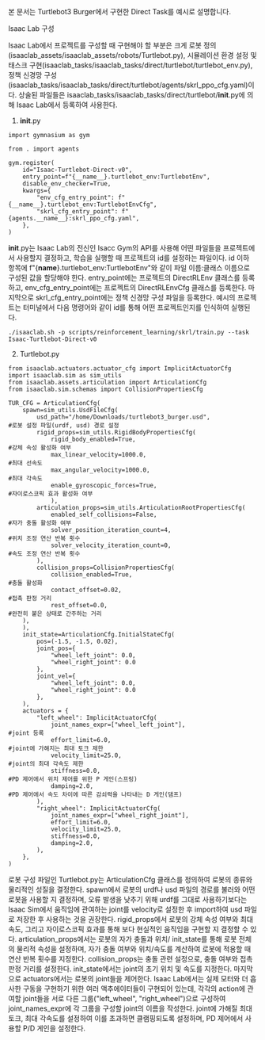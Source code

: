 본 문서는 Turtlebot3 Burger에서 구현한 Direct Task를 예시로 설명합니다.

Isaac Lab 구성

  Isaac Lab에서 프로젝트를 구성할 때 구현해야 할 부분은 크게 로봇 정의(isaaclab_assets/isaaclab_assets/robots/Turtlebot.py), 시뮬레이션 환경 설정 및 태스크 구현(isaaclab_tasks/isaaclab_tasks/direct/turtlebot/turtlebot_env.py), 정책 신경망 구성(isaaclab_tasks/isaaclab_tasks/direct/turtlebot/agents/skrl_ppo_cfg.yaml)이다. 상술된 파일들은 isaaclab_tasks/isaaclab_tasks/direct/turtlebot/__init__.py에 의해 Isaac Lab에서 등록하여 사용한다.

1. __init__.py

```
import gymnasium as gym

from . import agents

gym.register(
    id="Isaac-Turtlebot-Direct-v0",
    entry_point=f"{__name__}.turtlebot_env:TurtlebotEnv",
    disable_env_checker=True,
    kwargs={
        "env_cfg_entry_point": f"{__name__}.turtlebot_env:TurtlebotEnvCfg",
        "skrl_cfg_entry_point": f"{agents.__name__}:skrl_ppo_cfg.yaml",
    },
)
```

  __init__.py는 Isaac Lab의 전신인 Isacc Gym의 API를 사용해 어떤 파일들을 프로젝트에서 사용할지 결정하고, 학습을 실행할 때 프로젝트의 id를 설정하는 파일이다. id 이하 항목에 f"{__name__}.turtlebot_env:TurtlebotEnv"와 같이 파일 이름:클래스 이름으로 구성된 값을 할당해야 한다. entry_point에는 프로젝트의 DirectRLEnv 클래스를 등록하고, env_cfg_entry_point에는 프로젝트의 DirectRLEnvCfg 클래스를 등록한다. 마지막으로 skrl_cfg_entry_point에는 정책 신경망 구성 파일을 등록한다.
  예시의 프로젝트는 터미널에서 다음 명령어와 같이 id를 통해 어떤 프로젝트인지를 인식하여 실행된다.
```
./isaaclab.sh -p scripts/reinforcement_learning/skrl/train.py --task Isaac-Turtlebot-Direct-v0 
```

2. Turtlebot.py

```
from isaaclab.actuators.actuator_cfg import ImplicitActuatorCfg
import isaaclab.sim as sim_utils
from isaaclab.assets.articulation import ArticulationCfg
from isaaclab.sim.schemas import CollisionPropertiesCfg

TUR_CFG = ArticulationCfg(
    spawn=sim_utils.UsdFileCfg(
        usd_path="/home/Downloads/turtlebot3_burger.usd",                     #로봇 설정 파일(urdf, usd) 경로 설정
        rigid_props=sim_utils.RigidBodyPropertiesCfg(
            rigid_body_enabled=True,                                          #강체 속성 활성화 여부
            max_linear_velocity=1000.0,                                       #최대 선속도
            max_angular_velocity=1000.0,                                      #최대 각속도
            enable_gyroscopic_forces=True,                                    #자이로스코픽 효과 활성화 여부
            ),
        articulation_props=sim_utils.ArticulationRootPropertiesCfg(
            enabled_self_collisions=False,                                    #자가 충돌 활성화 여부
            solver_position_iteration_count=4,                                #위치 조정 연산 반복 횟수
            solver_velocity_iteration_count=0,                                #속도 조정 연산 반복 횟수
        ),
        collision_props=CollisionPropertiesCfg(
            collision_enabled=True,                                           #충돌 활성화
            contact_offset=0.02,                                              #접촉 판정 거리
            rest_offset=0.0,                                                  #완전히 붙은 상태로 간주하는 거리
    ),
    ),
    init_state=ArticulationCfg.InitialStateCfg(
        pos=(-1.5, -1.5, 0.02),
        joint_pos={
            "wheel_left_joint": 0.0,
            "wheel_right_joint": 0.0
        },
        joint_vel={
            "wheel_left_joint": 0.0,
            "wheel_right_joint": 0.0
        },
    ),
    actuators = {
        "left_wheel": ImplicitActuatorCfg(
            joint_names_expr=["wheel_left_joint"],                           #joint 등록          
            effort_limit=6.0,                                                #joint에 가해지는 최대 토크 제한     
            velocity_limit=25.0,                                             #joint의 최대 각속도 제한     
            stiffness=0.0,                                                   #PD 제어에서 위치 제어를 위한 P 게인(스프링)
            damping=2.0,                                                     #PD 제어에서 속도 차이에 따른 감쇠력을 나타내는 D 게인(댐프)
        ),
        "right_wheel": ImplicitActuatorCfg(
            joint_names_expr=["wheel_right_joint"],
            effort_limit=6.0,
            velocity_limit=25.0,
            stiffness=0.0,
            damping=2.0,
        ),
    },
)
```
  로봇 구성 파일인 Turtlebot.py는 ArticulationCfg 클래스를 정의하여 로봇의 종류와 물리적인 성질을 결정한다. spawn에서 로봇의 urdf나 usd 파일의 경로를 불러와 어떤 로봇을 사용할 지 결정하며, 오류 발생을 낮추기 위해 urdf를 그대로 사용하기보다는 Isaac Sim에서 움직임에 관여하는 joint를 velocity로 설정한 후 import하여 usd 파일로 저장한 후 사용하는 것을 권장한다. rigid_props에서 로봇의 강체 속성 여부와 최대 속도, 그리고 자이로스코픽 효과를 통해 보다 현실적인 움직임을 구현할 지 결정할 수 있다. articulation_props에서는 로봇의 자가 충돌과 위치/ init_state를 통해 로봇 전체의 물리적 속성을 설정하며, 자가 충돌 여부와 위치/속도를 계산하여 로봇에 적용할 때 연산 반복 횟수를 지정한다. collision_props는 충돌 관련 설정으로, 충돌 여부와 접촉 판정 거리를 설정한다. init_state에서는 joint의 초기 위치 및 속도를 지정한다. 마지막으로 actuators에서는 로봇의 joint들을 제어한다. Isaac Lab에서는 실제 모터와 더 흡사한 구동을 구현하기 위한 여러 액추에이터들이 구현되어 있는데, 각각의 action에 관여할 joint들을 서로 다른 그룹("left_wheel", "right_wheel")으로 구성하여 joint_names_expr에 각 그룹을 구성할 joint의 이름을 작성한다. joint에 가해질 최대 토크, 최대 각속도를 설정하여 이를 초과하면 클램핑되도록 설정하며, PD 제어에서 사용할 P/D 게인을 설정한다.
